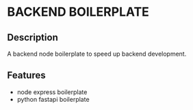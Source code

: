 # BACKEND BOILERPLATE

## Description

A backend node boilerplate to speed up backend development.

## Features

- node express boilerplate
- python fastapi boilerplate
